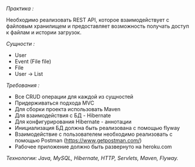 

*Практика :*            

Необходимо реализовать REST API, которое взаимодействует с файловым хранилищем и предоставляет возможность получать доступ к файлам и истории загрузок.

*Сущности :*

- User
- Event (File file)
- File
- User -> List

*Требования :*

- Все CRUD операции для каждой из сущностей
- Придерживаться подхода MVC
- Для сборки проекта использовать Maven
- Для взаимодействия с БД - Hibernate
- Для конфигурирования Hibernate - аннотации
- Инициализация БД должна быть реализована с помощью flyway
- Взаимодействие с пользователем необходимо реализовать с помощью Postman (https://www.getpostman.com/)
- Рабочее приложение должно быть развернуто на heroku.com

*Технологии: Java, MySQL, Hibernate, HTTP, Servlets, Maven, Flyway.*
